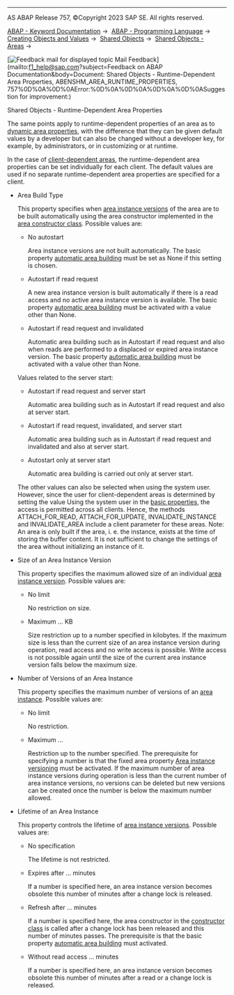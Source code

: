   

* * *

AS ABAP Release 757, ©Copyright 2023 SAP SE. All rights reserved.

[ABAP - Keyword Documentation](javascript:call_link\('abenabap.htm'\)) →  [ABAP - Programming Language](javascript:call_link\('abenabap_reference.htm'\)) →  [Creating Objects and Values](javascript:call_link\('abencreate_objects.htm'\)) →  [Shared Objects](javascript:call_link\('abenabap_shared_objects.htm'\)) →  [Shared Objects - Areas](javascript:call_link\('abenshm_areas.htm'\)) → 

 [![](Mail.gif?object=Mail.gif&sap-language=EN "Feedback mail for displayed topic") Mail Feedback](mailto:f1_help@sap.com?subject=Feedback on ABAP Documentation&body=Document: Shared Objects - Runtime-Dependent Area Properties, ABENSHM_AREA_RUNTIME_PROPERTIES,
757%0D%0A%0D%0AError:%0D%0A%0D%0A%0D%0A%0D%0ASuggestion for improvement:)

Shared Objects - Runtime-Dependent Area Properties

The same points apply to runtime-dependent properties of an area as to [dynamic area properties](javascript:call_link\('abenshm_area_dynamic_properties.htm'\)), with the difference that they can be given default values by a developer but can also be changed without a developer key, for example, by administrators, or in customizing or at runtime.

In the case of [client-dependent areas](javascript:call_link\('abenshm_area_basic_properties.htm'\)), the runtime-dependent area properties can be set individually for each client. The default values are used if no separate runtime-dependent area properties are specified for a client.

-   Area Build Type
    
    This property specifies when [area instance versions](javascript:call_link\('abenarea_instance_version_glosry.htm'\) "Glossary Entry") of the area are to be built automatically using the area constructor implemented in the [area constructor class](javascript:call_link\('abenshm_area_constructor_class.htm'\)). Possible values are:
    
    -   No autostart
        
        Area instance versions are not built automatically. The basic property [automatic area building](javascript:call_link\('abenshm_area_basic_properties.htm'\)) must be set as None if this setting is chosen.
        
    -   Autostart if read request
        
        A new area instance version is built automatically if there is a read access and no active area instance version is available. The basic property [automatic area building](javascript:call_link\('abenshm_area_basic_properties.htm'\)) must be activated with a value other than None.
        
    -   Autostart if read request and invalidated
        
        Automatic area building such as in Autostart if read request and also when reads are performed to a displaced or expired area instance version. The basic property [automatic area building](javascript:call_link\('abenshm_area_basic_properties.htm'\)) must be activated with a value other than None.
        
    
    Values related to the server start:
    
    -   Autostart if read request and server start
        
        Automatic area building such as in Autostart if read request and also at server start.
        
    -   Autostart if read request, invalidated, and server start
        
        Automatic area building such as in Autostart if read request and invalidated and also at server start.
        
    -   Autostart only at server start
        
        Automatic area building is carried out only at server start.
        
    
    The other values can also be selected when using the system user. However, since the user for client-dependent areas is determined by setting the value Using the system user in the [basic properties](javascript:call_link\('abenshm_area_basic_properties.htm'\)), the access is permitted across all clients. Hence, the methods ATTACH\_FOR\_READ, ATTACH\_FOR\_UPDATE, INVALIDATE\_INSTANCE and INVALIDATE\_AREA include a client parameter for these areas. Note: An area is only built if the area, i. e. the instance, exists at the time of storing the buffer content. It is not sufficient to change the settings of the area without initializing an instance of it.
    
-   Size of an Area Instance Version
    
    This property specifies the maximum allowed size of an individual [area instance version](javascript:call_link\('abenarea_instance_version_glosry.htm'\) "Glossary Entry"). Possible values are:
    
    -   No limit
        
        No restriction on size.
        
    -   Maximum ... KB
        
        Size restriction up to a number specified in kilobytes. If the maximum size is less than the current size of an area instance version during operation, read access and no write access is possible. Write access is not possible again until the size of the current area instance version falls below the maximum size.
        
-   Number of Versions of an Area Instance
    
    This property specifies the maximum number of versions of an [area instance](javascript:call_link\('abenarea_instance_glosry.htm'\) "Glossary Entry"). Possible values are:
    
    -   No limit
        
        No restriction.
        
    -   Maximum ...
        
        Restriction up to the number specified. The prerequisite for specifying a number is that the fixed area property [Area instance versioning](javascript:call_link\('abenshm_area_fixed_properties.htm'\)) must be activated. If the maximum number of area instance versions during operation is less than the current number of area instance versions, no versions can be deleted but new versions can be created once the number is below the maximum number allowed.
        
-   Lifetime of an Area Instance
    
    This property controls the lifetime of [area instance versions](javascript:call_link\('abenarea_instance_version_glosry.htm'\) "Glossary Entry"). Possible values are:
    
    -   No specification
        
        The lifetime is not restricted.
        
    -   Expires after ... minutes
        
        If a number is specified here, an area instance version becomes obsolete this number of minutes after a change lock is released.
        
    -   Refresh after ... minutes
        
        If a number is specified here, the area constructor in the [constructor class](javascript:call_link\('abenshm_area_dynamic_properties.htm'\)) is called after a change lock has been released and this number of minutes passes. The prerequisite is that the basic property [automatic area building](javascript:call_link\('abenshm_area_basic_properties.htm'\)) must activated.
        
    -   Without read access ... minutes
        
        If a number is specified here, an area instance version becomes obsolete this number of minutes after a read or a change lock is released.